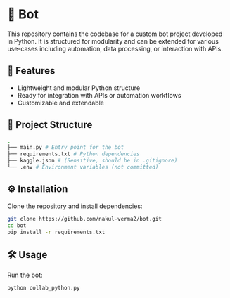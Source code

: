# 🤖 Bot

This repository contains the codebase for a custom bot project developed in Python. It is structured for modularity and can be extended for various use-cases including automation, data processing, or interaction with APIs.

## 🚀 Features

- Lightweight and modular Python structure
- Ready for integration with APIs or automation workflows
- Customizable and extendable

## 📁 Project Structure
```bash
.
├── main.py # Entry point for the bot
├── requirements.txt # Python dependencies
├── kaggle.json # (Sensitive, should be in .gitignore)
└── .env # Environment variables (not committed)
```
## ⚙️ Installation

Clone the repository and install dependencies:

```bash
git clone https://github.com/nakul-verma2/bot.git
cd bot
pip install -r requirements.txt
```
## 🛠️ Usage
Run the bot:

```bash
python collab_python.py
```
